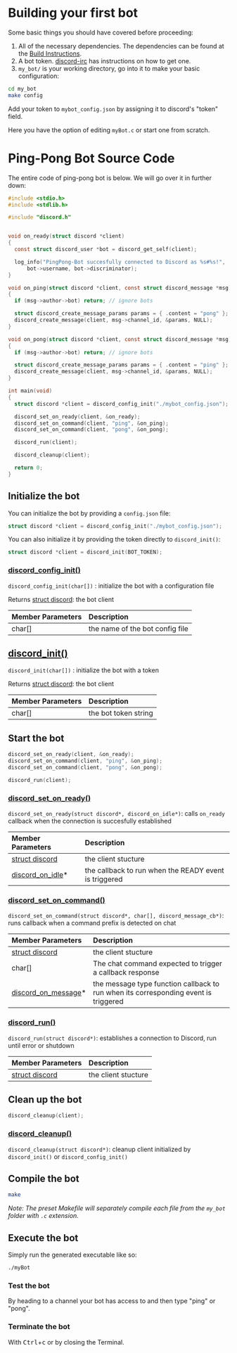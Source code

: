 # Building your first bot

Some basic things you should have covered before proceeding:

1. All of the necessary dependencies. The dependencies can be found at the [Build Instructions](/README.md#build-instructions).
2. A bot token. [discord-irc](https://github.com/reactiflux/discord-irc/wiki/Creating-a-discord-bot-&-getting-a-token) has instructions on how to get one.
3. `my_bot/` is your working directory, go into it to make your basic configuration:

```sh
cd my_bot
make config
```

Add your token to `mybot_config.json` by assigning it to discord's "token" field.

 Here you have the option of editing `myBot.c` or start one from scratch.

# Ping-Pong Bot Source Code

The entire code of ping-pong bot is below. We will go over it in further down:

```c
#include <stdio.h>
#include <stdlib.h>

#include "discord.h"


void on_ready(struct discord *client)
{
  const struct discord_user *bot = discord_get_self(client);

  log_info("PingPong-Bot succesfully connected to Discord as %s#%s!",
      bot->username, bot->discriminator);
}

void on_ping(struct discord *client, const struct discord_message *msg)
{
  if (msg->author->bot) return; // ignore bots

  struct discord_create_message_params params = { .content = "pong" };
  discord_create_message(client, msg->channel_id, &params, NULL);
}

void on_pong(struct discord *client, const struct discord_message *msg)
{
  if (msg->author->bot) return; // ignore bots

  struct discord_create_message_params params = { .content = "ping" };
  discord_create_message(client, msg->channel_id, &params, NULL);
}

int main(void)
{
  struct discord *client = discord_config_init("./mybot_config.json");

  discord_set_on_ready(client, &on_ready);
  discord_set_on_command(client, "ping", &on_ping);
  discord_set_on_command(client, "pong", &on_pong);

  discord_run(client);

  discord_cleanup(client);

  return 0;
}
```

## Initialize the bot

You can initialize the bot by providing a `config.json` file:

```c
struct discord *client = discord_config_init("./mybot_config.json");
```

You can also initialize it by providing the token directly to `discord_init()`:

```c
struct discord *client = discord_init(BOT_TOKEN);
```

### [discord\_config\_init()](https://cee-studio.github.io/orca/apis/discord.html?highlight=set_on_command#c.discord_config_init)

`discord_config_init(char[])` : initialize the bot with a configuration file

Returns [struct discord](https://cee-studio.github.io/orca/apis/discord.html?highlight=set_on_command#c.discord): the bot client

| Member Parameters | Description                     |
| :---------------- | :------------------------------ |
| char[]            | the name of the bot config file |

## [discord\_init()](https://cee-studio.github.io/orca/apis/discord.html?highlight=set_on_command#c.discord_init)

`discord_init(char[])` : initialize the bot with a token

Returns [struct discord](https://cee-studio.github.io/orca/apis/discord.html?highlight=set_on_command#c.discord): the bot client

| Member Parameters | Description          |
| :---------------- | :------------------- |
| char[]            | the bot token string |

## Start the bot

```c
discord_set_on_ready(client, &on_ready);
discord_set_on_command(client, "ping", &on_ping);
discord_set_on_command(client, "pong", &on_pong);

discord_run(client);
```

### [discord\_set\_on\_ready()](https://cee-studio.github.io/orca/apis/discord.html?highlight=set_on_command#c.discord_set_on_ready)

`discord_set_on_ready(struct discord*, discord_on_idle*)`: calls `on_ready` callback when the connection is succesfully established

| Member Parameters                                                                            | Description                                           |
| :------------------------------------------------------------------------------------------- | :---------------------------------------------------- |
| [struct discord](https://cee-studio.github.io/orca/apis/discord.html#c.discord)              | the client stucture                                   |
| [discord\_on\_idle](https://cee-studio.github.io/orca/apis/discord.html#c.discord_idle_cb)\* | the callback to run when the READY event is triggered |

### [discord\_set\_on\_command()](https://cee-studio.github.io/orca/apis/discord.html?highlight=set_on_command#c.discord_set_on_command)

`discord_set_on_command(struct discord*, char[], discord_message_cb*)`: runs callback when a command prefix is detected on chat

| Member Parameters                                                                                  | Description                                                                         |
| :------------------------------------------------------------------------------------------------- | :---------------------------------------------------------------------------------- |
| [struct discord](https://cee-studio.github.io/orca/apis/discord.html#c.discord)                    | the client stucture                                                                 |
| char[]                                                                                             | The chat command expected to trigger a callback response                            |
| [discord\_on\_message](https://cee-studio.github.io/orca/apis/discord.html#c.discord_message_cb)\* | the message type function callback to run when its corresponding event is triggered |

### [discord\_run()](https://cee-studio.github.io/orca/apis/discord.html#c.discord_run)

`discord_run(struct discord*)`: establishes a connection to Discord, run until error or shutdown

| Member Parameters                                                               | Description         |
| :------------------------------------------------------------------------------ | :------------------ |
| [struct discord](https://cee-studio.github.io/orca/apis/discord.html#c.discord) | the client stucture |

## Clean up the bot

```c
discord_cleanup(client);
```

### [discord\_cleanup()](https://cee-studio.github.io/orca/apis/discord.html?highlight=set_on_command#c.discord_cleanup)

`discord_cleanup(struct discord*)`: cleanup client initialized by `discord_init()` or `discord_config_init()`

## Compile the bot

```bash
make
```

*Note: The preset Makefile will separately compile each file from the `my_bot` folder with `.c` extension.*

## Execute the bot

Simply run the generated executable like so:

```bash
./myBot
```

### Test the bot

By heading to a channel your bot has access to and then type "ping" or "pong".

### Terminate the bot

With <kbd>Ctrl</kbd>+<kbd>c</kbd> or by closing the Terminal.
